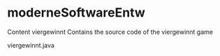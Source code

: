 # moderneSoftwareEntw


Content
viergewinnt
Contains the source code of the viergewinnt game

viergewinnt.java
